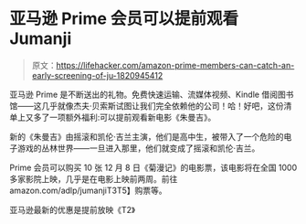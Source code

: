 # 亚马逊 Prime 会员可以提前观看 Jumanji

> 原文：<https://lifehacker.com/amazon-prime-members-can-catch-an-early-screening-of-ju-1820945412>

亚马逊 Prime 是不断送出的礼物。免费快速运输、流媒体视频、Kindle 借阅图书馆——这几乎就像杰夫·贝索斯试图让我们完全依赖他的公司！哈！好吧，这份清单上又多了一项额外福利:可以提前观看新电影《朱曼吉》。



新的《朱曼吉》由摇滚和凯伦·吉兰主演，他们是高中生，被带入了一个危险的电子游戏的丛林世界——一旦进入那里，他们就变成了摇滚和凯伦·吉兰。

Prime 会员可以购买 10 张 12 月 8 日《菊漫记》的电影票，该电影将在全国 1000 多家影院上映，几乎是在电影上映前两周。前往 amazon.com/adlp/jumanjiT3T5】购票等。

亚马逊最新的优惠是提前放映《T2》